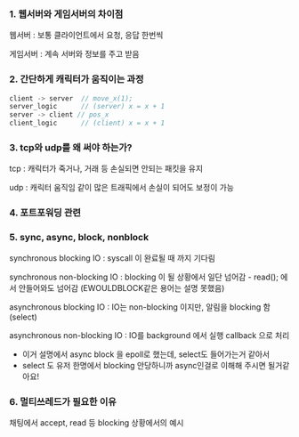 ### 1. 웹서버와 게임서버의 차이점

웹서버 : 보통 클라이언트에서 요청, 응답 한번씩

게임서버 : 계속 서버와 정보를 주고 받음

### 2. 간단하게 캐릭터가 움직이는 과정

```c++
client -> server  // move_x(1);
server_logic      // (server) x = x + 1
server -> client // pos_x
client_logic      // (client) x = x + 1
```

### 3. tcp와 udp를 왜 써야 하는가?

tcp : 캐릭터가 죽거나, 거래 등 손실되면 안되는 패킷을 유지

udp : 캐릭터 움직임 같이 많은 트래픽에서 손실이 되어도 보정이 가능

### 4. 포트포워딩 관련

### 5. sync, async, block, nonblock

synchronous blocking IO : syscall 이 완료될 때 까지 기다림

synchronous non-blocking IO : blocking 이 될 상황에서 일단 넘어감 - read(); 에서 안들어와도 넘어감 (EWOULDBLOCK같은 용어는 설명 못했음)

asynchronous blocking IO : IO는 non-blocking 이지만, 알림을 blocking 함 (select)

asynchronous non-blocking IO : IO를 background 에서 실행 callback 으로 처리
 - 이거 설명에서 async block 을 epoll로 했는데, select도 들어가는거 같아서
 - select 도 유저 한명에서 blocking 안당하니까 async인걸로 이해해 주시면 될거같아요!

### 6. 멀티쓰레드가 필요한 이유

채팅에서 accept, read 등 blocking 상황에서의 예시

